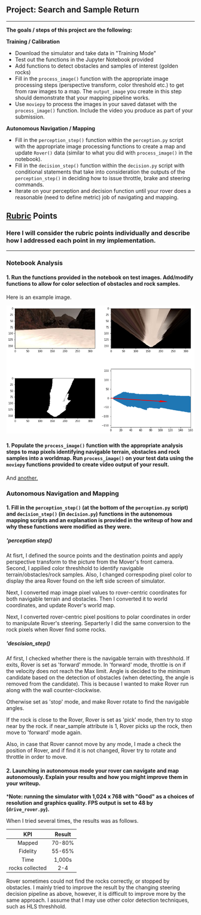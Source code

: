 ## Project: Search and Sample Return

---


**The goals / steps of this project are the following:**  

**Training / Calibration**  

* Download the simulator and take data in "Training Mode"
* Test out the functions in the Jupyter Notebook provided
* Add functions to detect obstacles and samples of interest (golden rocks)
* Fill in the `process_image()` function with the appropriate image processing steps (perspective transform, color threshold etc.) to get from raw images to a map.  The `output_image` you create in this step should demonstrate that your mapping pipeline works.
* Use `moviepy` to process the images in your saved dataset with the `process_image()` function.  Include the video you produce as part of your submission.

**Autonomous Navigation / Mapping**

* Fill in the `perception_step()` function within the `perception.py` script with the appropriate image processing functions to create a map and update `Rover()` data (similar to what you did with `process_image()` in the notebook). 
* Fill in the `decision_step()` function within the `decision.py` script with conditional statements that take into consideration the outputs of the `perception_step()` in deciding how to issue throttle, brake and steering commands. 
* Iterate on your perception and decision function until your rover does a reasonable (need to define metric) job of navigating and mapping.  

[//]: # (Image References)

[image1]: ./calibration_images/example1.png "Calibration Example"
[video1]: ./output/test_mapping.mp4 "Mapping Test Video"

## [Rubric](https://review.udacity.com/#!/rubrics/916/view) Points
### Here I will consider the rubric points individually and describe how I addressed each point in my implementation.  

---

### Notebook Analysis
#### 1. Run the functions provided in the notebook on test images. Add/modify functions to allow for color selection of obstacles and rock samples.
Here is an example image.

![alt text][image1]

#### 1. Populate the `process_image()` function with the appropriate analysis steps to map pixels identifying navigable terrain, obstacles and rock samples into a worldmap.  Run `process_image()` on your test data using the `moviepy` functions provided to create video output of your result. 

And [another.](./output/test_mapping.mp4) 


### Autonomous Navigation and Mapping

#### 1. Fill in the `perception_step()` (at the bottom of the `perception.py` script) and `decision_step()` (in `decision.py`) functions in the autonomous mapping scripts and an explanation is provided in the writeup of how and why these functions were modified as they were.

##### 'perception step()

At fisrt, I defined the source points and the destination points and apply perspective transform to the picture from the Mover's front camera. Second, I appilied color threshhold to identify navigable terrain/obstacles/rock samples. Also, I changed correspoding pixel color to display the area Rover found on the left side screen of simulator.
 
Next, I converted map image pixel values to rover-centric coordinates for both navigable terrain and obstacles. Then I converted it to world coordinates, and update Rover's world map.

Next, I converted rover-centric pixel positions to polar coordinates in order to manipulate Rover's steering.
Separterly I did the same conversion to the rock pixels when Rover find some rocks.    

##### 'descision_step()

Af first, I checked whether there is the navigable terrain with threshhold. If exits, Rover is set as 'forward' mmode. In 'forward' mode, throttle is on if the velocity does not reach the Max limit. Angle is decided to the minimum candidate based on the detection of obstacles (when detecting, the angle is removed from the candidate). This is because I wanted to make Rover run along with the wall counter-clockwise.

Otherwise set as 'stop' mode, and make Rover rotate to find the navigable angles. 


If the rock is close to the Rover, Rover is set as 'pick' mode, then try to stop near by the rock. if near_sample attribute is 1, Rover picks up the rock, then move to 'forward' mode again.

Also, in case that Rover cannot move by any mode, I made a check the position of Rover, and if find it is not changed, Rover try to rotate and throttle in order to move.


#### 2. Launching in autonomous mode your rover can navigate and map autonomously.  Explain your results and how you might improve them in your writeup.  

***Note: running the simulator with 1,024 x 768 with "Good" as a choices of resolution and graphics quality. FPS output is set  to 48 by (`drive_rover.py`).**

When I tried several times, the results was as follows.

| KPI    |  Result  |
|:------:|:--------:|
| Mapped | 70-80%   |
| Fidelity | 55-65% |
| Time   | 1,000s   |
| rocks collected | 2-4 |

Rover sometimes could not find the rocks correctly, or stopped by obstacles. I mainly tried to improve the result by the changing steering decision pipeline as above, however, it is difficult to improve more by the same approach. I assume that I may use other color detection techniques, such as HLS threshhold.






